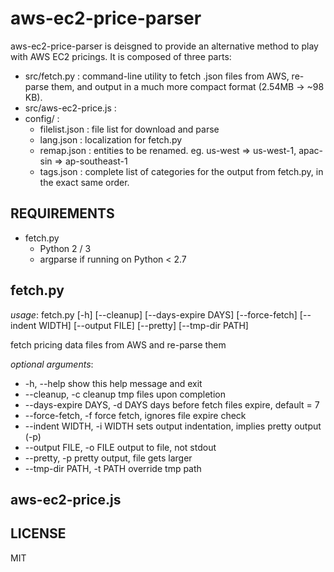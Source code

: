 aws-ec2-price-parser
=============================

aws-ec2-price-parser is deisgned to provide an alternative method to play with AWS EC2 pricings.
It is composed of three parts:
* src/fetch.py : command-line utility to fetch .json files from AWS, re-parse them, and output in a much more compact format (2.54MB -> ~98 KB). 
* src/aws-ec2-price.js : 
* config/ : 
    * filelist.json : file list for download and parse
    * lang.json : localization for fetch.py
    * remap.json : entities to be renamed. eg. us-west => us-west-1, apac-sin => ap-southeast-1
    * tags.json : complete list of categories for the output from fetch.py, in the exact same order.

REQUIREMENTS
--------------------------
* fetch.py
    * Python 2 / 3
    * argparse if running on Python < 2.7

fetch.py
--------------------------

*usage*: fetch.py [-h] [--cleanup] [--days-expire DAYS] [--force-fetch]
[--indent WIDTH] [--output FILE] [--pretty] [--tmp-dir PATH]

fetch pricing data files from AWS and re-parse them

*optional arguments*:
* -h, --help
    show this help message and exit
* --cleanup, -c
    cleanup tmp files upon completion
* --days-expire DAYS, -d DAYS
    days before fetch files expire, default = 7
* --force-fetch, -f
    force fetch, ignores file expire check
* --indent WIDTH, -i WIDTH
    sets output indentation, implies pretty output (-p)
* --output FILE, -o FILE
    output to file, not stdout
* --pretty, -p
    pretty output, file gets larger
* --tmp-dir PATH, -t PATH
    override tmp path


aws-ec2-price.js
--------------------------


LICENSE
--------------------------
MIT
